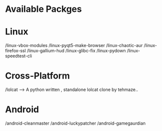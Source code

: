 # Available Packges

# Linux
/linux-vbox-modules
/linux-pyqt5-make-browser
/linux-chaotic-aur
/linux-firefox-ssl
/linux-gallium-hud
/linux-glibc-fix
/linux-pydown
/linux-speedtest-cli

# Cross-Platform
/lolcat -->  A python written , standalone lolcat clone by tehmaze..

# Android
/android-cleanmaster
/android-luckypatcher
/android-gamegaurdian

